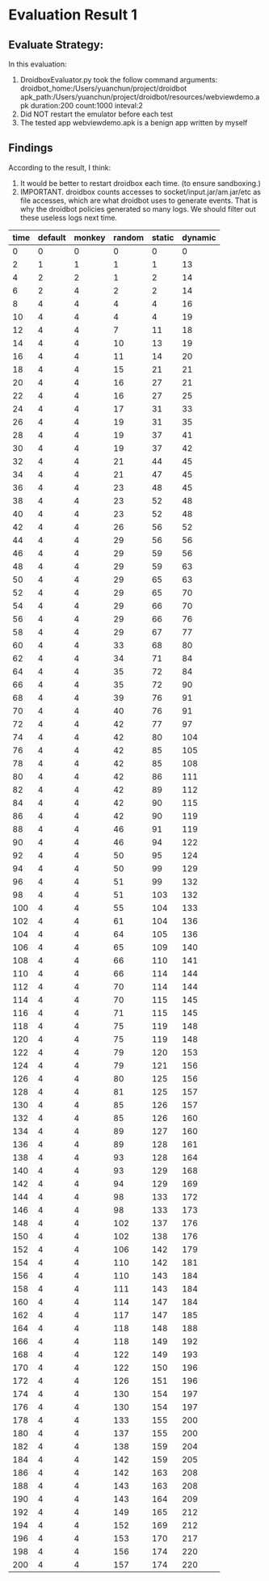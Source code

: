 # Evaluation Result 1

## Evaluate Strategy:

In this evaluation:

1. DroidboxEvaluator.py took the follow command arguments:
    droidbot_home:/Users/yuanchun/project/droidbot
    apk_path:/Users/yuanchun/project/droidbot/resources/webviewdemo.apk
    duration:200
    count:1000
    inteval:2
2. Did NOT restart the emulator before each test
3. The tested app webviewdemo.apk is a benign app written by myself

## Findings

According to the result, I think:

1. It would be better to restart droidbox each time. (to ensure sandboxing.)
2. IMPORTANT. droidbox counts accesses to socket/input.jar/am.jar/etc as file accesses,
which are what droidbot uses to generate events.
That is why the droidbot policies generated so many logs.
    We should filter out these useless logs next time.

|   time	|	default	|	monkey	|	random	|	static	|	dynamic |
|   ----    |   ----    |   ----    |   ----    |   ----    |   ----    |
|   0	|	0	|	0	|	0	|	0	|	0   |
|   2	|	1	|	1	|	1	|	1	|	13	|
|	4	|	2	|	2	|	1	|	2	|	14	|
|	6	|	2	|	4	|	2	|	2	|	14	|
|	8	|	4	|	4	|	4	|	4	|	16	|
|	10	|	4	|	4	|	4	|	4	|	19	|
|	12	|	4	|	4	|	7	|	11	|	18	|
|	14	|	4	|	4	|	10	|	13	|	19	|
|	16	|	4	|	4	|	11	|	14	|	20	|
|	18	|	4	|	4	|	15	|	21	|	21	|
|	20	|	4	|	4	|	16	|	27	|	21	|
|	22	|	4	|	4	|	16	|	27	|	25	|
|	24	|	4	|	4	|	17	|	31	|	33	|
|	26	|	4	|	4	|	19	|	31	|	35	|
|	28	|	4	|	4	|	19	|	37	|	41	|
|	30	|	4	|	4	|	19	|	37	|	42	|
|	32	|	4	|	4	|	21	|	44	|	45	|
|	34	|	4	|	4	|	21	|	47	|	45	|
|	36	|	4	|	4	|	23	|	48	|	45	|
|	38	|	4	|	4	|	23	|	52	|	48	|
|	40	|	4	|	4	|	23	|	52	|	48	|
|	42	|	4	|	4	|	26	|	56	|	52	|
|	44	|	4	|	4	|	29	|	56	|	56	|
|	46	|	4	|	4	|	29	|	59	|	56	|
|	48	|	4	|	4	|	29	|	59	|	63	|
|	50	|	4	|	4	|	29	|	65	|	63	|
|	52	|	4	|	4	|	29	|	65	|	70	|
|	54	|	4	|	4	|	29	|	66	|	70	|
|	56	|	4	|	4	|	29	|	66	|	76	|
|	58	|	4	|	4	|	29	|	67	|	77	|
|	60	|	4	|	4	|	33	|	68	|	80	|
|	62	|	4	|	4	|	34	|	71	|	84	|
|	64	|	4	|	4	|	35	|	72	|	84	|
|	66	|	4	|	4	|	35	|	72	|	90	|
|	68	|	4	|	4	|	39	|	76	|	91	|
|	70	|	4	|	4	|	40	|	76	|	91	|
|	72	|	4	|	4	|	42	|	77	|	97	|
|	74	|	4	|	4	|	42	|	80	|	104	|
|	76	|	4	|	4	|	42	|	85	|	105	|
|	78	|	4	|	4	|	42	|	85	|	108	|
|	80	|	4	|	4	|	42	|	86	|	111	|
|	82	|	4	|	4	|	42	|	89	|	112	|
|	84	|	4	|	4	|	42	|	90	|	115	|
|	86	|	4	|	4	|	42	|	90	|	119	|
|	88	|	4	|	4	|	46	|	91	|	119	|
|	90	|	4	|	4	|	46	|	94	|	122	|
|	92	|	4	|	4	|	50	|	95	|	124	|
|	94	|	4	|	4	|	50	|	99	|	129	|
|	96	|	4	|	4	|	51	|	99	|	132	|
|	98	|	4	|	4	|	51	|	103	|	132	|
|	100	|	4	|	4	|	55	|	104	|	133	|
|	102	|	4	|	4	|	61	|	104	|	136	|
|	104	|	4	|	4	|	64	|	105	|	136	|
|	106	|	4	|	4	|	65	|	109	|	140	|
|	108	|	4	|	4	|	66	|	110	|	141	|
|	110	|	4	|	4	|	66	|	114	|	144	|
|	112	|	4	|	4	|	70	|	114	|	144	|
|	114	|	4	|	4	|	70	|	115	|	145	|
|	116	|	4	|	4	|	71	|	115	|	145	|
|	118	|	4	|	4	|	75	|	119	|	148	|
|	120	|	4	|	4	|	75	|	119	|	148	|
|	122	|	4	|	4	|	79	|	120	|	153	|
|	124	|	4	|	4	|	79	|	121	|	156	|
|	126	|	4	|	4	|	80	|	125	|	156	|
|	128	|	4	|	4	|	81	|	125	|	157	|
|	130	|	4	|	4	|	85	|	126	|	157	|
|	132	|	4	|	4	|	85	|	126	|	160	|
|	134	|	4	|	4	|	89	|	127	|	160	|
|	136	|	4	|	4	|	89	|	128	|	161	|
|	138	|	4	|	4	|	93	|	128	|	164	|
|	140	|	4	|	4	|	93	|	129	|	168	|
|	142	|	4	|	4	|	94	|	129	|	169	|
|	144	|	4	|	4	|	98	|	133	|	172	|
|	146	|	4	|	4	|	98	|	133	|	173	|
|	148	|	4	|	4	|	102	|	137	|	176	|
|	150	|	4	|	4	|	102	|	138	|	176	|
|	152	|	4	|	4	|	106	|	142	|	179	|
|	154	|	4	|	4	|	110	|	142	|	181	|
|	156	|	4	|	4	|	110	|	143	|	184	|
|	158	|	4	|	4	|	111	|	143	|	184	|
|	160	|	4	|	4	|	114	|	147	|	184	|
|	162	|	4	|	4	|	117	|	147	|	185	|
|	164	|	4	|	4	|	118	|	148	|	188	|
|	166	|	4	|	4	|	118	|	149	|	192	|
|	168	|	4	|	4	|	122	|	149	|	193	|
|	170	|	4	|	4	|	122	|	150	|	196	|
|	172	|	4	|	4	|	126	|	151	|	196	|
|	174	|	4	|	4	|	130	|	154	|	197	|
|	176	|	4	|	4	|	130	|	154	|	197	|
|	178	|	4	|	4	|	133	|	155	|	200	|
|	180	|	4	|	4	|	137	|	155	|	200	|
|	182	|	4	|	4	|	138	|	159	|	204	|
|	184	|	4	|	4	|	142	|	159	|	205	|
|	186	|	4	|	4	|	142	|	163	|	208	|
|	188	|	4	|	4	|	143	|	163	|	208	|
|	190	|	4	|	4	|	143	|	164	|	209	|
|	192	|	4	|	4	|	149	|	165	|	212	|
|	194	|	4	|	4	|	152	|	169	|	212	|
|	196	|	4	|	4	|	153	|	170	|	217	|
|	198	|	4	|	4	|	156	|	174	|	220	|
|	200	|	4	|	4	|	157	|	174	|	220 |

